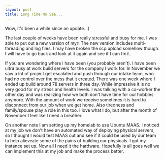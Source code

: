 ```yaml
---
layout: post
title: Long Time No See... 
---
```


Wow, it's been a while since an update. :(

The last couple of weeks have been really stressful and busy for me. I was able to put out a new version of myr! The new version includes multi-threading and log files. I may have broken the scp upload somehow though. I will have to go back and look at it again and see if I can fix it.

If you are wondering where I have been (you probably aren't). I have been ultra busy at work build servers for the company I work for. In November we saw a lot of project get escalated and push through our intake team, who had no control over the mess that it created. There was one week where I ended up build around 78 servers in three day. While impressive it is no very good for my stress and health levels. I was talking with a co-worker the other day and was realizing how we both don't have time for our hobbies anymore. With the amount of work we receive sometimes it is hard to disconnect from our job when we get home. Also tiredness and family/spouse play a role in this too. I love what I do, but after the month of November I feel like I need a breather.

On another note I am setting up my homelab to use Ubuntu MAAS. I noticed at my job we don't have an automated way of deploying physical servers, so I thought I would test MAAS out and see if it could be used by our team to help alieveate some of the pains of building our physicals. I got my instance set up. Now all I need it the hardware. Hopefully is all goes well we can implement this at my job and make the process better.